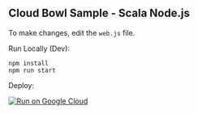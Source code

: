 Cloud Bowl Sample - Scala Node.js
---------------------------------

To make changes, edit the `web.js` file.

Run Locally (Dev):
```
npm install
npm run start
```

Deploy:

[![Run on Google Cloud](https://deploy.cloud.run/button.svg)](https://deploy.cloud.run)
